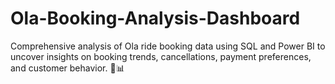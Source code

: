 # Ola-Booking-Analysis-Dashboard
Comprehensive analysis of Ola ride booking data using SQL and Power BI to uncover insights on booking trends, cancellations, payment preferences, and customer behavior. 🚗📊

